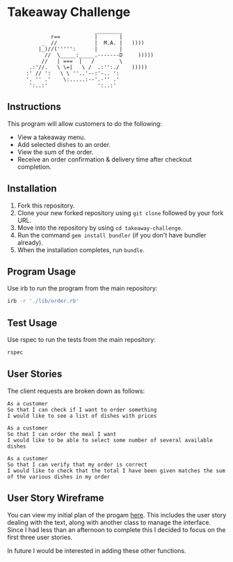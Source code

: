 Takeaway Challenge
==================
```
                            _________
              r==           |       |
           _  //            |  M.A. |   ))))
          |_)//(''''':      |       |
            //  \_____:_____.-------D     )))))
           //   | ===  |   /        \
       .:'//.   \ \=|   \ /  .:'':./    )))))
      :' // ':   \ \ ''..'--:'-.. ':
      '. '' .'    \:.....:--'.-'' .'
       ':..:'                ':..:'

 ```

Instructions
-------
This program will allow customers to do the following:

- View a takeaway menu.
- Add selected dishes to an order.
- View the sum of the order.
- Receive an order confirmation & delivery time after checkout completion.

Installation
-----

1. Fork this repository.
2. Clone your new forked repository using `git clone` followed by your fork URL.
3. Move into the repository by using `cd takeaway-challenge`.
4. Run the command `gem install bundler` (if you don't have bundler already).
5. When the installation completes, run `bundle`.


Program Usage
-----

Use irb to run the program from the main repository:

```zsh
irb -r './lib/order.rb'
```


Test Usage
-----

Use rspec to run the tests from the main repository:

```zsh
rspec
```


User Stories
-----

The client requests are broken down as follows:

```
As a customer
So that I can check if I want to order something
I would like to see a list of dishes with prices

As a customer
So that I can order the meal I want
I would like to be able to select some number of several available dishes

As a customer
So that I can verify that my order is correct
I would like to check that the total I have been given matches the sum of the various dishes in my order
```


User Story Wireframe
-----

You can view my initial plan of the progam [here](https://wireframe.cc/3Klfur). This includes the user story dealing with the text, along with another class to manage the interface. Since I had less than an afternoon to complete this I decided to focus on the first three user stories.

In future I would be interested in adding these other functions.
